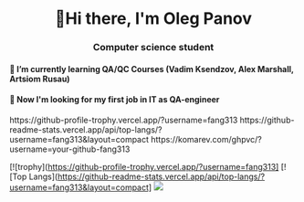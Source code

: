 <h1 align="center">👋Hi there, I'm Oleg Panov</h1>
<h3 align="center">Computer science student</h3>
<h4> 🌱 I’m currently learning QA/QC Courses (Vadim Ksendzov, Alex Marshall, Artsiom Rusau)</h4>
<h4> 👀 Now I'm looking for my first job in IT as QA-engineer</h4>
<img>https://github-profile-trophy.vercel.app/?username=fang313</img>
<img>https://github-readme-stats.vercel.app/api/top-langs/?username=fang313&layout=compact</img>
<img>https://komarev.com/ghpvc/?username=your-github-fang313</img>

[![trophy](https://github-profile-trophy.vercel.app/?username=fang313]
[![Top Langs](https://github-readme-stats.vercel.app/api/top-langs/?username=fang313&layout=compact]
![](https://komarev.com/ghpvc/?username=your-github-fang313)

<!--
**fang313/fang313** is a ✨ _special_ ✨ repository because its `README.md` (this file) appears on your GitHub profile.

Here are some ideas to get you started:

- 🔭 I’m currently working on ...
- 🌱 I’m currently learning ...
- 👯 I’m looking to collaborate on ...
- 🤔 I’m looking for help with ...
- 💬 Ask me about ...
- 📫 How to reach me: ...
- 😄 Pronouns: ...
- ⚡ Fun fact: ...
- 💞️ I’m looking to collaborate on ...
- 📫 How to reach me ...
-->
